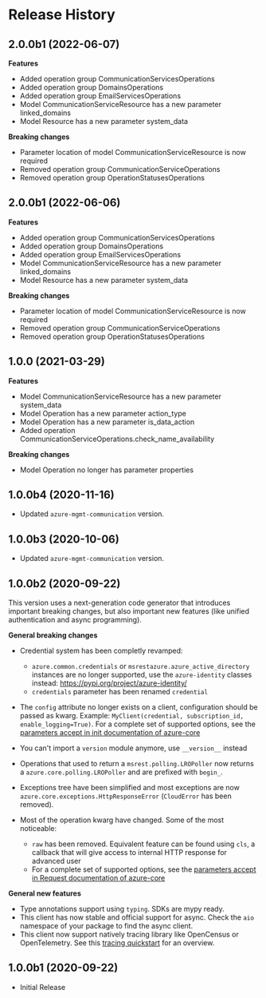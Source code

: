 # Release History

## 2.0.0b1 (2022-06-07)

**Features**

  - Added operation group CommunicationServicesOperations
  - Added operation group DomainsOperations
  - Added operation group EmailServicesOperations
  - Model CommunicationServiceResource has a new parameter linked_domains
  - Model Resource has a new parameter system_data

**Breaking changes**

  - Parameter location of model CommunicationServiceResource is now required
  - Removed operation group CommunicationServiceOperations
  - Removed operation group OperationStatusesOperations

## 2.0.0b1 (2022-06-06)

**Features**

  - Added operation group CommunicationServicesOperations
  - Added operation group DomainsOperations
  - Added operation group EmailServicesOperations
  - Model CommunicationServiceResource has a new parameter linked_domains
  - Model Resource has a new parameter system_data

**Breaking changes**

  - Parameter location of model CommunicationServiceResource is now required
  - Removed operation group CommunicationServiceOperations
  - Removed operation group OperationStatusesOperations

## 1.0.0 (2021-03-29)

**Features**

  - Model CommunicationServiceResource has a new parameter system_data
  - Model Operation has a new parameter action_type
  - Model Operation has a new parameter is_data_action
  - Added operation CommunicationServiceOperations.check_name_availability

**Breaking changes**

  - Model Operation no longer has parameter properties



## 1.0.0b4 (2020-11-16)
- Updated `azure-mgmt-communication` version.

## 1.0.0b3 (2020-10-06)
- Updated `azure-mgmt-communication` version.

## 1.0.0b2 (2020-09-22)

This version uses a next-generation code generator that introduces important breaking changes, but also important new features (like unified authentication and async programming).

**General breaking changes**

- Credential system has been completly revamped:

  - `azure.common.credentials` or `msrestazure.azure_active_directory` instances are no longer supported, use the `azure-identity` classes instead: https://pypi.org/project/azure-identity/
  - `credentials` parameter has been renamed `credential`

- The `config` attribute no longer exists on a client, configuration should be passed as kwarg. Example: `MyClient(credential, subscription_id, enable_logging=True)`. For a complete set of
  supported options, see the [parameters accept in init documentation of azure-core](https://github.com/Azure/azure-sdk-for-python/blob/main/sdk/core/azure-core/CLIENT_LIBRARY_DEVELOPER.md#available-policies)
- You can't import a `version` module anymore, use `__version__` instead
- Operations that used to return a `msrest.polling.LROPoller` now returns a `azure.core.polling.LROPoller` and are prefixed with `begin_`.
- Exceptions tree have been simplified and most exceptions are now `azure.core.exceptions.HttpResponseError` (`CloudError` has been removed).
- Most of the operation kwarg have changed. Some of the most noticeable:

  - `raw` has been removed. Equivalent feature can be found using `cls`, a callback that will give access to internal HTTP response for advanced user
  - For a complete set of
  supported options, see the [parameters accept in Request documentation of azure-core](https://github.com/Azure/azure-sdk-for-python/blob/main/sdk/core/azure-core/CLIENT_LIBRARY_DEVELOPER.md#available-policies)

**General new features**

- Type annotations support using `typing`. SDKs are mypy ready.
- This client has now stable and official support for async. Check the `aio` namespace of your package to find the async client.
- This client now support natively tracing library like OpenCensus or OpenTelemetry. See this [tracing quickstart](https://github.com/Azure/azure-sdk-for-python/tree/main/sdk/core/azure-core-tracing-opentelemetry) for an overview.


## 1.0.0b1 (2020-09-22)

* Initial Release
